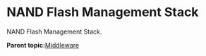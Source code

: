 # NAND Flash Management Stack

NAND Flash Management Stack.

**Parent topic:**[Middleware](../topics/applicable_for_productrt1050_or_productrt1010_or_p.md)


